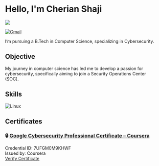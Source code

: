 # Hello, I'm Cherian Shaji
<a href="https://linkedin.com/in/cherian-shaji-b64391284"><img src="https://img.shields.io/badge/-LinkedIn-0072b1?&style=for-the-badge&logo=linkedin&logoColor=white" /></a>

[![Gmail](https://img.shields.io/badge/Gmail-D14836?style=for-the-badge&logo=gmail&logoColor=white)](mailto:cherianshaji2004@gmail.com)

I’m pursuing a B.Tech in Computer Science, specializing in Cybersecurity.

## Objective
My journey in computer science has led me to develop a passion for cybersecurity, specifically aiming to join a Security Operations Center (SOC).

## Skills
![Linux](https://img.shields.io/badge/Linux-FCC624?style=for-the-badge&logo=linux&logoColor=black)



## Certificates

### 🔒 [Google Cybersecurity Professional Certificate – Coursera](https://coursera.org/verify/professional-cert/7UFGM0M9KHWF)

Credential ID: 7UFGM0M9KHWF  
Issued by: Coursera  
[Verify Certificate](https://coursera.org/verify/professional-cert/7UFGM0M9KHWF)
